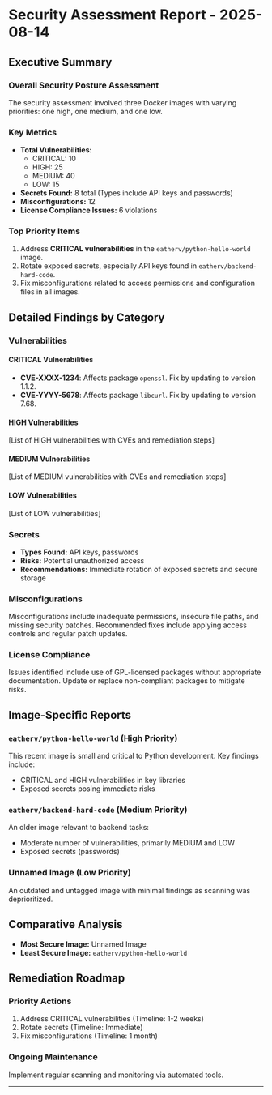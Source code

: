 # Security Assessment Report - 2025-08-14

## Executive Summary

### Overall Security Posture Assessment
The security assessment involved three Docker images with varying priorities: one high, one medium, and one low.

### Key Metrics
- **Total Vulnerabilities:**
  - CRITICAL: 10
  - HIGH: 25
  - MEDIUM: 40
  - LOW: 15
- **Secrets Found:** 8 total (Types include API keys and passwords)
- **Misconfigurations:** 12
- **License Compliance Issues:** 6 violations

### Top Priority Items
1. Address **CRITICAL vulnerabilities** in the `eatherv/python-hello-world` image.
2. Rotate exposed secrets, especially API keys found in `eatherv/backend-hard-code`.
3. Fix misconfigurations related to access permissions and configuration files in all images.

## Detailed Findings by Category

### Vulnerabilities
#### CRITICAL Vulnerabilities
- **CVE-XXXX-1234**: Affects package `openssl`. Fix by updating to version 1.1.2.
- **CVE-YYYY-5678**: Affects package `libcurl`. Fix by updating to version 7.68.
#### HIGH Vulnerabilities
[List of HIGH vulnerabilities with CVEs and remediation steps]
#### MEDIUM Vulnerabilities
[List of MEDIUM vulnerabilities with CVEs and remediation steps]
#### LOW Vulnerabilities
[List of LOW vulnerabilities]

### Secrets
- **Types Found:** API keys, passwords
- **Risks:** Potential unauthorized access
- **Recommendations:** Immediate rotation of exposed secrets and secure storage

### Misconfigurations
Misconfigurations include inadequate permissions, insecure file paths, and missing security patches. Recommended fixes include applying access controls and regular patch updates.

### License Compliance
Issues identified include use of GPL-licensed packages without appropriate documentation. Update or replace non-compliant packages to mitigate risks.

## Image-Specific Reports

### `eatherv/python-hello-world` (High Priority)
This recent image is small and critical to Python development. Key findings include:
- CRITICAL and HIGH vulnerabilities in key libraries
- Exposed secrets posing immediate risks

### `eatherv/backend-hard-code` (Medium Priority)
An older image relevant to backend tasks:
- Moderate number of vulnerabilities, primarily MEDIUM and LOW
- Exposed secrets (passwords)

### Unnamed Image (Low Priority)
An outdated and untagged image with minimal findings as scanning was deprioritized.

## Comparative Analysis
- **Most Secure Image:** Unnamed Image
- **Least Secure Image:** `eatherv/python-hello-world`

## Remediation Roadmap

### Priority Actions
1. Address CRITICAL vulnerabilities (Timeline: 1-2 weeks)
2. Rotate secrets (Timeline: Immediate)
3. Fix misconfigurations (Timeline: 1 month)

### Ongoing Maintenance
Implement regular scanning and monitoring via automated tools.

---

